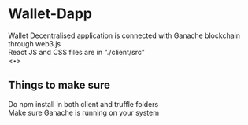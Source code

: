 # Wallet-Dapp
Wallet Decentralised application is connected with Ganache blockchain through web3.js 
<br>
React JS and CSS files are in "./client/src"
<br>
<&#8226;><h2>Things to make sure</h2>

Do npm install in both client and truffle folders
<br>
Make sure Ganache is running on your system

